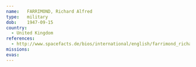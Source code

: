 ```yaml
---
name:	FARRIMOND, Richard Alfred
type:	military
dob:	1947-09-15
country:
  - United Kingdom
references:
  - http://www.spacefacts.de/bios/international/english/farrimond_richard.htm
missions:
evas:
---
```


